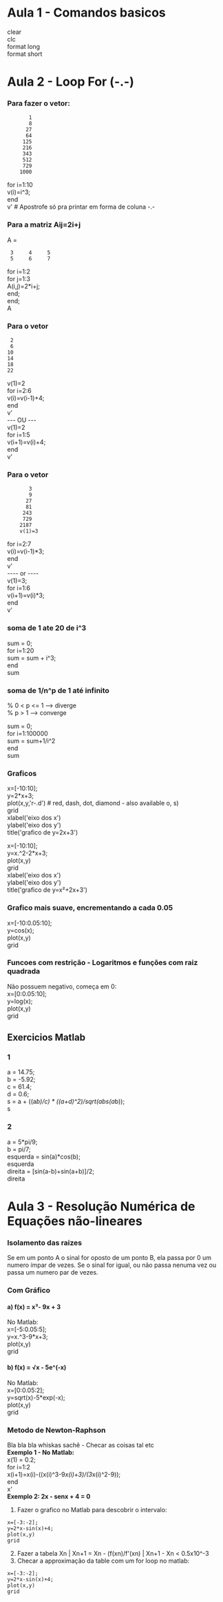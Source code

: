 # Aula 1 - Comandos basicos 
clear  
clc  
format long   
format short  
# Aula 2 - Loop For (-.-)
### Para fazer o vetor:  
           1
           8
          27
          64
         125
         216
         343
         512
         729
        1000

for i=1:10  
v(i)=i^3;  
 end  
 v'  # Apostrofe só pra printar em forma de coluna -.-

### Para a matriz Aij=2i+j
A =

     3     4     5
     5     6     7

for i=1:2  
for j=1:3  
A(i,j)=2*i+j;  
end;  
end;  
A
### Para o vetor 
     2
     6
    10
    14
    18
    22
    
v(1)=2  
for i=2:6  
v(i)=v(i-1)+4;  
end  
v'  
--- OU ---            
v(1)=2  
for i=1:5  
v(i+1)=v(i)+4;  
end  
v'   
### Para o vetor
           3
           9
          27
          81
         243
         729
        2187
        v(1)=3

for i=2:7  
v(i)=v(i-1)*3;  
end  
v'  
---- or ----  
v(1)=3;  
for i=1:6  
v(i+1)=v(i)*3;  
end  
v'  

### soma de 1 ate 20 de i^3
sum = 0;  
for i=1:20  
sum = sum + i^3;  
end  
sum  

### soma de 1/n^p de 1 até infinito
% 0 < p <= 1 --> diverge  
% p > 1 --> converge  
  
sum = 0;    
for i=1:100000  
sum = sum+1/i^2  
end    
sum    

### Graficos 
  
x=[-10:10];  
y=2*x+3;  
plot(x,y,'r-.d') # red, dash, dot, diamond - also available o, s)  
grid  
xlabel('eixo dos x')  
ylabel('eixo dos y')  
title('grafico de y=2x+3')  
  
x=[-10:10];  
y=x.^2-2*x+3;  
plot(x,y)  
grid  
xlabel('eixo dos x')  
ylabel('eixo dos y')  
title('grafico de y=x²+2x+3')  

### Grafico mais suave, encrementando a cada 0.05  
x=[-10:0.05:10];  
y=cos(x);  
plot(x,y)  
grid  
### Funcoes com restrição - Logaritmos e funções com raiz quadrada
Não possuem negativo, começa em 0:  
x=[0:0.05:10];  
y=log(x);  
plot(x,y)  
grid  

## Exercicios Matlab
### 1
a = 14.75;  
b = -5.92;  
c = 61.4;  
d = 0.6;  
s = a + ((a*b)/c) * ((a+d)^2)/sqrt(abs(a*b));  
s  
### 2 
a = 5*pi/9;  
b = pi/7;  
esquerda = sin(a)*cos(b);  
esquerda  
direita = [sin(a-b)+sin(a+b)]/2;  
direita  

# Aula 3 - Resolução Numérica de Equações não-lineares
### Isolamento das raizes
Se em um ponto A o sinal for oposto de um ponto B, ela passa por 0 um numero ímpar de vezes. Se o sinal for igual, ou não passa nenuma vez ou passa um numero par de vezes.

### Com Gráfico
#### a) f(x) = x³- 9x + 3  
No Matlab:            
x=[-5:0.05:5];  
y=x.^3-9*x+3;  
plot(x,y)  
grid  

#### b) f(x) = √x - 5e^(-x)
No Matlab:  
x=[0:0.05:2];  
y=sqrt(x)-5*exp(-x);  
plot(x,y)  
grid  

### Metodo de Newton-Raphson
Bla bla bla whiskas sachê - Checar as coisas tal etc  
**Exemplo 1 - No Matlab:**  
x(1) = 0.2;  
for i=1:2  
    x(i+1)=x(i)-((x(i)^3-9*x(i)+3)/(3*x(i)^2-9));  
end  
x'  
**Exemplo 2: 2x - senx + 4 = 0**  
1) Fazer o grafico no Matlab para descobrir o intervalo:  
```
x=[-3:-2];  
y=2*x-sin(x)+4;  
plot(x,y)  
grid  
```
2) Fazer a tabela Xn | Xn+1 = Xn - (f(xn)/f'(xn) | Xn+1 - Xn < 0.5x10^-3  
3) Checar a approximação da table com um for loop no matlab:  
```
x=[-3:-2];
y=2*x-sin(x)+4;
plot(x,y)
grid
```
